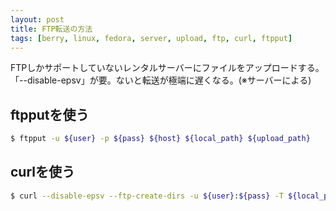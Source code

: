 ```yaml
---
layout: post
title: FTP転送の方法
tags: [berry, linux, fedora, server, upload, ftp, curl, ftpput]
---
```


FTPしかサポートしていないレンタルサーバーにファイルをアップロードする。
「--disable-epsv」が要。ないと転送が極端に遅くなる。(※サーバーによる)

## ftpputを使う

```bash
$ ftpput -u ${user} -p ${pass} ${host} ${local_path} ${upload_path}
```

## curlを使う

```bash
$ curl --disable-epsv --ftp-create-dirs -u ${user}:${pass} -T ${local_path} ftp://${host}/${upload_path}
```
